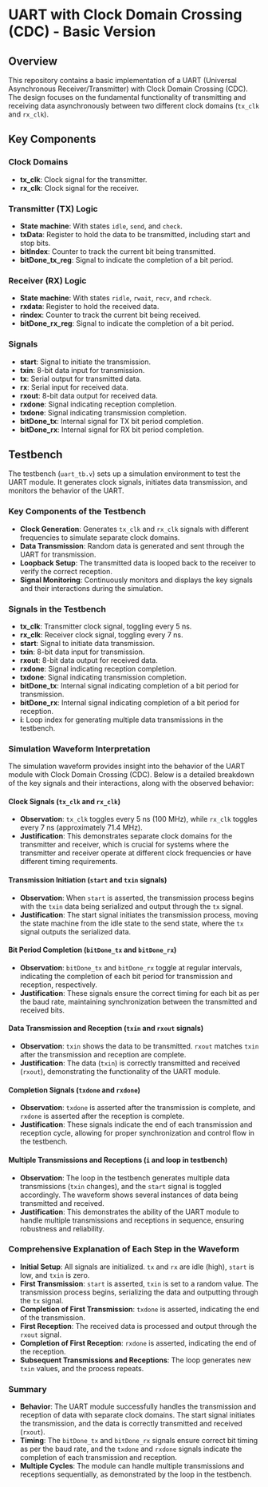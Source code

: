 # UART with Clock Domain Crossing (CDC) - Basic Version

## Overview

This repository contains a basic implementation of a UART (Universal Asynchronous Receiver/Transmitter) with Clock Domain Crossing (CDC). The design focuses on the fundamental functionality of transmitting and receiving data asynchronously between two different clock domains (`tx_clk` and `rx_clk`). 

## Key Components

### Clock Domains
- **tx_clk**: Clock signal for the transmitter.
- **rx_clk**: Clock signal for the receiver.

### Transmitter (TX) Logic
- **State machine**: With states `idle`, `send`, and `check`.
- **txData**: Register to hold the data to be transmitted, including start and stop bits.
- **bitIndex**: Counter to track the current bit being transmitted.
- **bitDone_tx_reg**: Signal to indicate the completion of a bit period.

### Receiver (RX) Logic
- **State machine**: With states `ridle`, `rwait`, `recv`, and `rcheck`.
- **rxdata**: Register to hold the received data.
- **rindex**: Counter to track the current bit being received.
- **bitDone_rx_reg**: Signal to indicate the completion of a bit period.

### Signals
- **start**: Signal to initiate the transmission.
- **txin**: 8-bit data input for transmission.
- **tx**: Serial output for transmitted data.
- **rx**: Serial input for received data.
- **rxout**: 8-bit data output for received data.
- **rxdone**: Signal indicating reception completion.
- **txdone**: Signal indicating transmission completion.
- **bitDone_tx**: Internal signal for TX bit period completion.
- **bitDone_rx**: Internal signal for RX bit period completion.

## Testbench

The testbench (`uart_tb.v`) sets up a simulation environment to test the UART module. It generates clock signals, initiates data transmission, and monitors the behavior of the UART.

### Key Components of the Testbench
- **Clock Generation**: Generates `tx_clk` and `rx_clk` signals with different frequencies to simulate separate clock domains.
- **Data Transmission**: Random data is generated and sent through the UART for transmission.
- **Loopback Setup**: The transmitted data is looped back to the receiver to verify the correct reception.
- **Signal Monitoring**: Continuously monitors and displays the key signals and their interactions during the simulation.

### Signals in the Testbench
- **tx_clk**: Transmitter clock signal, toggling every 5 ns.
- **rx_clk**: Receiver clock signal, toggling every 7 ns.
- **start**: Signal to initiate data transmission.
- **txin**: 8-bit data input for transmission.
- **rxout**: 8-bit data output for received data.
- **rxdone**: Signal indicating reception completion.
- **txdone**: Signal indicating transmission completion.
- **bitDone_tx**: Internal signal indicating completion of a bit period for transmission.
- **bitDone_rx**: Internal signal indicating completion of a bit period for reception.
- **i**: Loop index for generating multiple data transmissions in the testbench.

### Simulation Waveform Interpretation

The simulation waveform provides insight into the behavior of the UART module with Clock Domain Crossing (CDC). Below is a detailed breakdown of the key signals and their interactions, along with the observed behavior:

#### Clock Signals (`tx_clk` and `rx_clk`)
- **Observation**: `tx_clk` toggles every 5 ns (100 MHz), while `rx_clk` toggles every 7 ns (approximately 71.4 MHz).
- **Justification**: This demonstrates separate clock domains for the transmitter and receiver, which is crucial for systems where the transmitter and receiver operate at different clock frequencies or have different timing requirements.

#### Transmission Initiation (`start` and `txin` signals)
- **Observation**: When `start` is asserted, the transmission process begins with the `txin` data being serialized and output through the `tx` signal.
- **Justification**: The start signal initiates the transmission process, moving the state machine from the idle state to the send state, where the `tx` signal outputs the serialized data.

#### Bit Period Completion (`bitDone_tx` and `bitDone_rx`)
- **Observation**: `bitDone_tx` and `bitDone_rx` toggle at regular intervals, indicating the completion of each bit period for transmission and reception, respectively.
- **Justification**: These signals ensure the correct timing for each bit as per the baud rate, maintaining synchronization between the transmitted and received bits.

#### Data Transmission and Reception (`txin` and `rxout` signals)
- **Observation**: `txin` shows the data to be transmitted. `rxout` matches `txin` after the transmission and reception are complete.
- **Justification**: The data (`txin`) is correctly transmitted and received (`rxout`), demonstrating the functionality of the UART module.

#### Completion Signals (`txdone` and `rxdone`)
- **Observation**: `txdone` is asserted after the transmission is complete, and `rxdone` is asserted after the reception is complete.
- **Justification**: These signals indicate the end of each transmission and reception cycle, allowing for proper synchronization and control flow in the testbench.

#### Multiple Transmissions and Receptions (`i` and loop in testbench)
- **Observation**: The loop in the testbench generates multiple data transmissions (`txin` changes), and the `start` signal is toggled accordingly. The waveform shows several instances of data being transmitted and received.
- **Justification**: This demonstrates the ability of the UART module to handle multiple transmissions and receptions in sequence, ensuring robustness and reliability.

### Comprehensive Explanation of Each Step in the Waveform
- **Initial Setup**: All signals are initialized. `tx` and `rx` are idle (high), `start` is low, and `txin` is zero.
- **First Transmission**: `start` is asserted, `txin` is set to a random value. The transmission process begins, serializing the data and outputting through the `tx` signal.
- **Completion of First Transmission**: `txdone` is asserted, indicating the end of the transmission.
- **First Reception**: The received data is processed and output through the `rxout` signal.
- **Completion of First Reception**: `rxdone` is asserted, indicating the end of the reception.
- **Subsequent Transmissions and Receptions**: The loop generates new `txin` values, and the process repeats.

### Summary
- **Behavior**: The UART module successfully handles the transmission and reception of data with separate clock domains. The start signal initiates the transmission, and the data is correctly transmitted and received (`rxout`).
- **Timing**: The `bitDone_tx` and `bitDone_rx` signals ensure correct bit timing as per the baud rate, and the `txdone` and `rxdone` signals indicate the completion of each transmission and reception.
- **Multiple Cycles**: The module can handle multiple transmissions and receptions sequentially, as demonstrated by the loop in the testbench.
